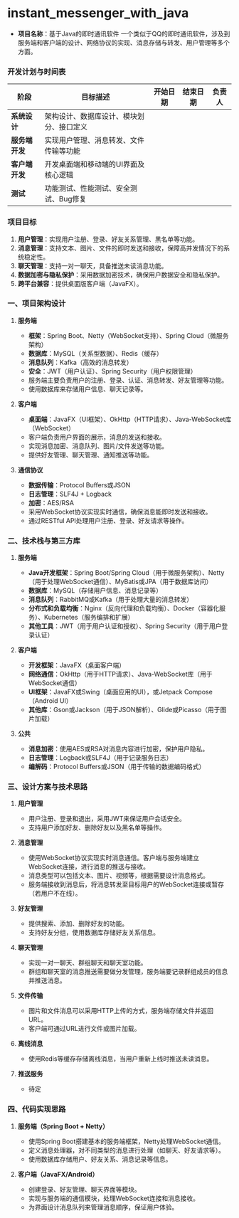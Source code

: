 # instant_messenger_with_java
- **项目名称**：基于Java的即时通讯软件
一个类似于QQ的即时通讯软件，涉及到服务端和客户端的设计、网络协议的实现、消息存储与转发、用户管理等多个方面。

### 开发计划与时间表

| 阶段             | 目标描述                                           | 开始日期     | 结束日期     | 负责人        |
|------------------|----------------------------------------------------|--------------|--------------|---------------|
| **系统设计** | 架构设计、数据库设计、模块划分、接口定义             |   |   |    |
| **服务端开发** | 实现用户管理、消息转发、文件传输等功能               |    |   | |
| **客户端开发** | 开发桌面端和移动端的UI界面及核心逻辑                 |   |    | |
| **测试**     | 功能测试、性能测试、安全测试、Bug修复               |    |    |    |


### 项目目标

1. **用户管理**：实现用户注册、登录、好友关系管理、黑名单等功能。
2. **消息管理**：支持文本、图片、文件的即时发送和接收，保障高并发情况下的系统稳定性。
3. **聊天管理**：支持一对一聊天，具备推送未读消息功能。
4. **数据加密与隐私保护**：采用数据加密技术，确保用户数据安全和隐私保护。
5. **跨平台兼容**：提供桌面版客户端（JavaFX）。
   
### 一、项目架构设计

1. **服务端**
   - **框架**：Spring Boot、Netty（WebSocket支持）、Spring Cloud（微服务架构）
   - **数据库**：MySQL（关系型数据）、Redis（缓存）
   - **消息队列**：Kafka（高效的消息转发）
   - **安全**：JWT（用户认证）、Spring Security（用户权限管理）
   - 服务端主要负责用户的注册、登录、认证、消息转发、好友管理等功能。
   - 使用数据库来存储用户信息、聊天记录等。
   

3. **客户端**
   - **桌面端**：JavaFX（UI框架）、OkHttp（HTTP请求）、Java-WebSocket库（WebSocket）
   - 客户端负责用户界面的展示，消息的发送和接收。
   - 实现消息加密、消息队列、图片/文件发送等功能。
   - 提供好友管理、聊天管理、通知推送等功能。

5. **通信协议**
   - **数据传输**：Protocol Buffers或JSON
   - **日志管理**：SLF4J + Logback
   - **加密**：AES/RSA
   - 采用WebSocket协议实现实时通信，确保消息能即时发送和接收。
   - 通过RESTful API处理用户注册、登录、好友请求等操作。

### 二、技术栈与第三方库

1. **服务端**
   - **Java开发框架**：Spring Boot/Spring Cloud（用于微服务架构）、Netty（用于处理WebSocket通信）、MyBatis或JPA（用于数据库访问）
   - **数据库**：MySQL（存储用户信息、消息记录等）
   - **消息队列**：RabbitMQ或Kafka（用于处理大量的消息转发）
   - **分布式和负载均衡**：Nginx（反向代理和负载均衡）、Docker（容器化服务）、Kubernetes（服务编排和扩展）
   - **其他工具**：JWT（用于用户认证和授权）、Spring Security（用于用户登录认证）

2. **客户端**
   - **开发框架**：JavaFX（桌面客户端）
   - **网络通信**：OkHttp（用于HTTP请求）、Java-WebSocket库（用于WebSocket通信）
   - **UI框架**：JavaFX或Swing（桌面应用的UI），或Jetpack Compose（Android UI）
   - **其他库**：Gson或Jackson（用于JSON解析）、Glide或Picasso（用于图片加载）

3. **公共**
   - **消息加密**：使用AES或RSA对消息内容进行加密，保护用户隐私。
   - **日志管理**：Logback或SLF4J（用于记录服务日志）
   - **编解码**：Protocol Buffers或JSON（用于传输的数据编码格式）

### 三、设计方案与技术思路

1. **用户管理**
   - 用户注册、登录和退出，采用JWT来保证用户会话安全。
   - 支持用户添加好友、删除好友以及黑名单等操作。

2. **消息管理**
   - 使用WebSocket协议实现实时消息通信。客户端与服务端建立WebSocket连接，进行消息的推送与接收。
   - 消息类型可以包括文本、图片、视频等，根据需要设计消息格式。
   - 服务端接收到消息后，将消息转发至目标用户的WebSocket连接或暂存（若用户不在线）。

3. **好友管理**
   - 提供搜索、添加、删除好友的功能。
   - 支持好友分组，使用数据库存储好友关系信息。

4. **聊天管理**
   - 实现一对一聊天、群组聊天和聊天室功能。
   - 群组和聊天室的消息推送需要做分发管理，服务端要记录群组成员的信息并推送消息。

5. **文件传输**
   - 图片和文件消息可以采用HTTP上传的方式，服务端存储文件并返回URL。
   - 客户端可通过URL进行文件或图片加载。

6. **离线消息**
   - 使用Redis等缓存存储离线消息，当用户重新上线时推送未读消息。

7. **推送服务**
   - 待定

### 四、代码实现思路

1. **服务端（Spring Boot + Netty）**
   - 使用Spring Boot搭建基本的服务端框架，Netty处理WebSocket通信。
   - 定义消息处理器，对不同类型的消息进行处理（如聊天、好友请求等）。
   - 使用数据库存储用户、好友关系、消息记录等信息。

2. **客户端（JavaFX/Android）**
   - 创建登录、好友管理、聊天界面等模块。
   - 实现与服务端的通信模块，处理WebSocket连接和消息接收。
   - 为界面设计消息队列来管理消息顺序，保证用户体验。





